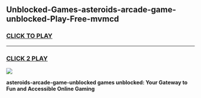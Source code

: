 
## Unblocked-Games-asteroids-arcade-game-unblocked-Play-Free-mvmcd
<h3>
<a href="https://premium76.site?title=asteroids-arcade-game-unblocked&ref=22A">CLICK TO PLAY</a></h3>
<hr>

<h3>
<a href="https://premium76.site?title=asteroids-arcade-game-unblocked&ref=22A">CLICK 2 PLAY</a>
  
</h3>

<a href="https://premium76.site?title=asteroids-arcade-game-unblocked&ref=22A"><img src="https://clearcache.store/games.png"></a>


**asteroids-arcade-game-unblocked games unblocked: Your Gateway to Fun and Accessible Online Gaming**
